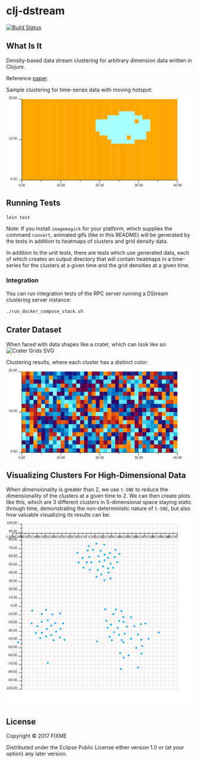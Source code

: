 # clj-dstream

[![Build Status](https://travis-ci.org/ogeagla/clj-dstream.png)](https://travis-ci.org/ogeagla/clj-dstream)


## What Is It
Density-based data stream clustering for arbitrary dimension data written in Clojure.

Reference [paper][refpaper].


Sample clustering for time-series data with moving hotspot:
![Moving Stream GIF][clustergif]


[refpaper]: https://github.com/ogeagla/clj-dstream/raw/master/papers/sigproc-sp.pdf
[clustergif]: https://github.com/ogeagla/clj-dstream/raw/master/doc/resources/moving-stream/animated-clusters.gif "Moving Stream"

## Running Tests

```
lein test
```

Note: If you install `imagemagick` for your platform, which supplies the command `convert`, animated gifs (like in this README) will be generated by the tests in addition to heatmaps of clusters and grid density data. 

In addition to the unit tests, there are tests which use generated data, each of which creates an output directory that will contain heatmaps in a time-series for the clusters at a given time and the grid densities at a given time. 

### Integration

You can run integration tests of the RPC server running a DStream clustering server instance:

```bash
./run_docker_compose_stack.sh
```

## Crater Dataset

When faced with data shapes like a crater, which can look like so:
![Crater Grids SVG][cratergrids]

Clustering results, where each cluster has a distinct color:
![Crater Clusters GIF][craterclusters]

[craterclusters]: https://github.com/ogeagla/clj-dstream/raw/master/doc/resources/crater/animated-clusters.gif "Crater Clusters"
[cratergrids]: http://cdn.rawgit.com/ogeagla/clj-dstream/master/doc/resources/crater/grids-crater-sampling-000000001-orange-blue.svg "Crater Data Stream"

## Visualizing Clusters For High-Dimensional Data

When dimensionality is greater than 2, we use `t-SNE` to reduce the dimensionality of the clusters at a given time to 2.  We can then create plots like this, which are 3 different clusters in 5-dimensional space staying static through time, demonstrating the non-deterministic nature of `t-SNE`, but also how valuable visualizing its results can be:
![TSNE Clusters][tsne]

[tsne]: https://github.com/ogeagla/clj-dstream/raw/master/doc/resources/tsne/animated-clusters.gif "t-SNE For 3 Grids"


## License

Copyright © 2017 FIXME

Distributed under the Eclipse Public License either version 1.0 or (at
your option) any later version.
